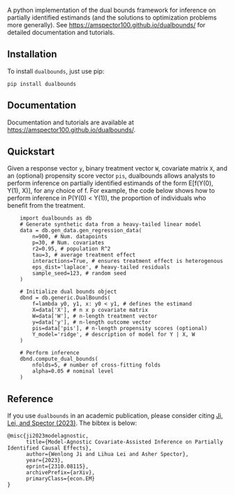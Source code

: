 A python implementation of the dual bounds framework for inference on partially identified estimands (and the solutions to optimization problems more generally). See https://amspector100.github.io/dualbounds/ for detailed documentation and tutorials.

## Installation

To install ``dualbounds``, just use pip:

``pip install dualbounds``

## Documentation

Documentation and tutorials are available at https://amspector100.github.io/dualbounds/.

## Quickstart

Given a response vector ``y``, binary treatment vector ``W``, covariate matrix ``X``, and an (optional) propensity score vector ``pis``, dualbounds allows analysts to perform inference on partially identified estimands of the form E[f(Y(0), Y(1), X)], for any choice of f. For example, the code below shows how to perform inference in P(Y(0) < Y(1)), the proportion of individuals who benefit from the treatment.

```
	import dualbounds as db
	# Generate synthetic data from a heavy-tailed linear model
	data = db.gen_data.gen_regression_data(
		n=900, # Num. datapoints
		p=30, # Num. covariates
		r2=0.95, # population R^2
		tau=3, # average treatment effect
		interactions=True, # ensures treatment effect is heterogenous
		eps_dist='laplace', # heavy-tailed residuals
		sample_seed=123, # random seed
	)

	# Initialize dual bounds object
	dbnd = db.generic.DualBounds(
		f=lambda y0, y1, x: y0 < y1, # defines the estimand
		X=data['X'], # n x p covariate matrix
		W=data['W'], # n-length treatment vector
		y=data['y'], # n-length outcome vector
		pis=data['pis'], # n-length propensity scores (optional)
		Y_model='ridge', # description of model for Y | X, W
	)

	# Perform inference
	dbnd.compute_dual_bounds(
		nfolds=5, # number of cross-fitting folds
		alpha=0.05 # nominal level
	)

```

## Reference

If you use ``dualbounds`` in an academic publication, please consider citing [Ji, Lei, and Spector (2023)](https://arxiv.org/abs/2310.08115). The bibtex is below:

```
@misc{ji2023modelagnostic,
      title={Model-Agnostic Covariate-Assisted Inference on Partially Identified Causal Effects}, 
      author={Wenlong Ji and Lihua Lei and Asher Spector},
      year={2023},
      eprint={2310.08115},
      archivePrefix={arXiv},
      primaryClass={econ.EM}
}
```